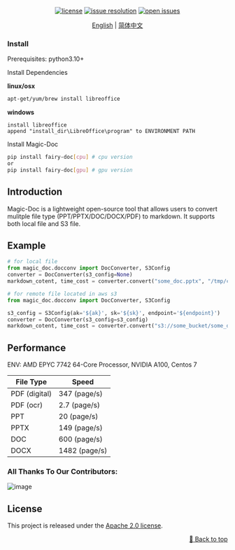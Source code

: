 
<div id="top"></div>
<div align="center">

[![license](https://img.shields.io/github/license/magicpdf/Magic-Doc.svg)](https://github.com/magicpdf/Magic-Doc/tree/main/LICENSE)
[![issue resolution](https://img.shields.io/github/issues-closed-raw/magicpdf/Magic-Doc)](https://github.com/magicpdf/Magic-Doc/issues)
[![open issues](https://img.shields.io/github/issues-raw/magicpdf/Magic-Doc)](https://github.com/magicpdf/Magic-Doc/issues)

[English](READMD.md) | [简体中文](README_zh-CN.md)

</div>

<div align="center">

</div>


### Install

Prerequisites: python3.10+

Install Dependencies

**linux/osx** 

```bash
apt-get/yum/brew install libreoffice
```

**windows**
```text
install libreoffice 
append "install_dir\LibreOffice\program" to ENVIRONMENT PATH
```


Install Magic-Doc


```bash
pip install fairy-doc[cpu] # cpu version
or
pip install fairy-doc[gpu] # gpu version
```



## Introduction

Magic-Doc is a lightweight open-source tool that allows users to convert mulitple file type (PPT/PPTX/DOC/DOCX/PDF) to markdown. It supports both local file and S3 file.


## Example

```python
# for local file
from magic_doc.docconv import DocConverter, S3Config
converter = DocConverter(s3_config=None)
markdown_cotent, time_cost = converter.convert("some_doc.pptx", "/tmp/convert_progress.txt", conv_timeout=300)
```

```python
# for remote file located in aws s3
from magic_doc.docconv import DocConverter, S3Config

s3_config = S3Config(ak='${ak}', sk='${sk}', endpoint='${endpoint}')
converter = DocConverter(s3_config=s3_config)
markdown_cotent, time_cost = converter.convert("s3://some_bucket/some_doc.pptx", "/tmp/convert_progress.txt", conv_timeout=300)
```

## Performance

ENV: AMD EPYC 7742 64-Core Processor, NVIDIA A100, Centos 7

| File Type        | Speed | 
| ------------------ | -------- | 
| PDF (digital)        | 347 (page/s) | 
| PDF (ocr)           | 2.7 (page/s)  | 
| PPT                 | 20 (page/s)   | 
| PPTX                | 149 (page/s)   | 
| DOC                 | 600 (page/s)   | 
| DOCX                | 1482 (page/s)   | 

### All Thanks To Our Contributors:

![image](https://github.com/magicpdf/Magic-Doc/blob/main/assets/contributor.png)

## License

This project is released under the [Apache 2.0 license](LICENSE).

<p align="right"><a href="#top">🔼 Back to top</a></p>
